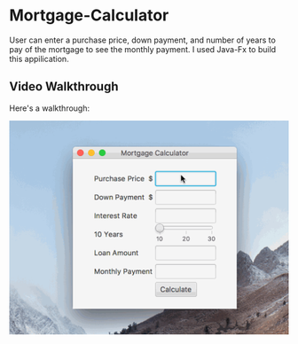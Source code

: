 # Mortgage-Calculator
User can enter a purchase price, down payment, and number of years to pay of the mortgage to see the monthly payment. 
I used Java-Fx to build this appilication. 

## Video Walkthrough 

Here's a walkthrough:

<img src='https://github.com/varunchennamadhava/Mortgage-Calculator/blob/master/mortageCalc.gif' width='' alt='Video Walkthrough' />
